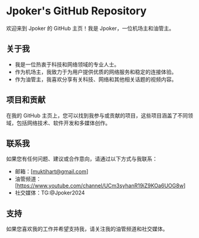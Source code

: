 # Jpoker's GitHub Repository

欢迎来到 Jpoker 的 GitHub 主页！我是 Jpoker，一位机场主和油管主。

## 关于我

- 我是一位热衷于科技和网络领域的专业人士。
- 作为机场主，我致力于为用户提供优质的网络服务和稳定的连接体验。
- 作为油管主，我喜欢分享有关科技、网络和其他相关话题的视频内容。

## 项目和贡献

在我的 GitHub 主页上，您可以找到我参与或贡献的项目，这些项目涵盖了不同领域，包括网络技术、软件开发和多媒体创作。

## 联系我

如果您有任何问题、建议或合作意向，请通过以下方式与我联系：

- 邮箱：[muktihart@gmail.com]
- 油管频道：[https://www.youtube.com/channel/UCm3syhanR19iZ9KOa6UOG8w]
- 社交媒体：TG:@Jpoker2024

## 支持

如果您喜欢我的工作并希望支持我，请关注我的油管频道和社交媒体。
